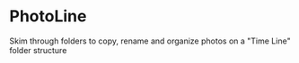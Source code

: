 # PhotoLine
Skim through folders to copy, rename and organize photos on a "Time Line" folder structure
